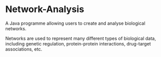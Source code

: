# Network-Analysis
A Java programme allowing users to create and analyse biological networks.

Networks are used to represent many different types of biological data, including
genetic regulation, protein-protein interactions, drug-target associations, etc.
